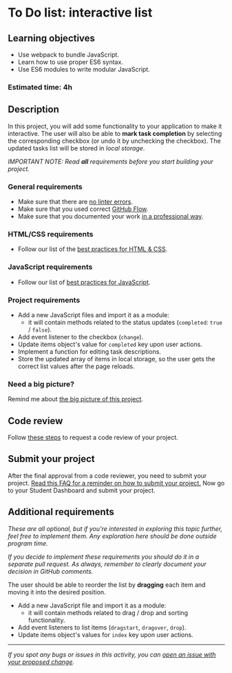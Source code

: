 # To Do list: interactive list

## Learning objectives
- Use webpack to bundle JavaScript.
- Learn how to use proper ES6 syntax.
- Use ES6 modules to write modular JavaScript.

### Estimated time: 4h

## Description
In this project, you will add some functionality to your application to make it interactive.  The user will also be able to **mark task completion** by selecting the corresponding checkbox (or undo it by unchecking the checkbox). The updated tasks list will be stored in *local storage*.

*IMPORTANT NOTE: Read **all** requirements before you start building your project.*

### General requirements

- Make sure that there are [no linter errors](https://github.com/microverseinc/linters-config).
- Make sure that you used correct [GitHub Flow](https://github.com/microverseinc/curriculum-transversal-skills/blob/main/git-github/articles/github_flow.md).
- Make sure that you documented your work [in a professional way](https://github.com/microverseinc/curriculum-transversal-skills/blob/main/documentation/articles/professional_repo_rules.md).

### HTML/CSS requirements

- Follow our list of the [best practices for HTML & CSS](https://github.com/microverseinc/curriculum-html-css/blob/main/articles/html_css_best_practices.md).

### JavaScript requirements

- Follow our list of [best practices for JavaScript](https://github.com/microverseinc/curriculum-html-css/blob/main/articles/javascript_best_practices.md).

### Project requirements

- Add a new JavaScript files and import it as a module:    
    - it will contain methods related to the status updates (`completed`: `true` / `false`).
- Add event listener to the checkbox (`change`).
- Update items object's value for `completed` key upon user actions.
- Implement a function for editing task descriptions.
- Store the updated array of items in local storage, so the user gets the correct list values after the page reloads.

### Need a big picture? 

Remind me about [the big picture of this project](./sneak_peek.md).

## Code review

Follow [these steps](https://github.com/microverseinc/curriculum-transversal-skills/blob/main/code-review/articles/how_to_ask_for_a_code_review.md) to request a code review of your project.

## Submit your project

After the final approval from a code reviewer, you need to submit your project.
[Read this FAQ for a reminder on how to submit your project.](https://microverse.zendesk.com/hc/en-us/articles/360061344234)
Now go to your Student Dashboard and submit your project.


## Additional requirements

_These are all optional, but if you're interested in exploring this topic further, feel free to implement them. Any exploration here should be done outside program time._

_If you decide to implement these requirements you should do it in a separate pull request. As always, remember to clearly document your decision in GitHub comments._



The user should be able to reorder the list by **dragging** each item and moving it into the desired position.

- Add a new JavaScript file and import it as a module:    
    - it will contain methods related to drag / drop and sorting functionality.
- Add event listeners to list items (`dragstart`, `dragover`, `drop`).
- Update items object's values for `index` key upon user actions.

------

_If you spot any bugs or issues in this activity, you can [open an issue with your proposed change](https://github.com/microverseinc/curriculum-transversal-skills/blob/main/git-github/articles/open_issue.md)._


